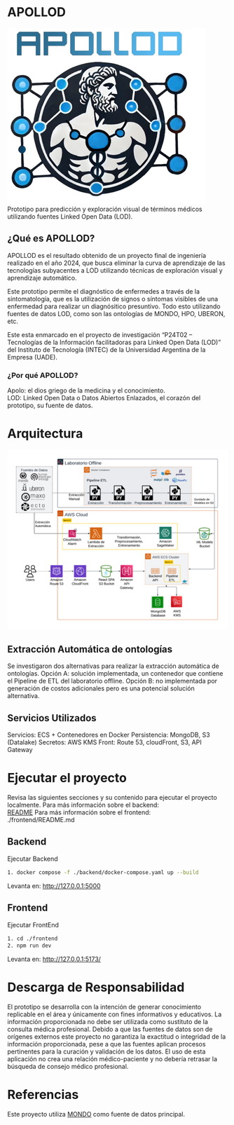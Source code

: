 # APOLLOD
![image](./static/apollod.png) \
Prototipo para predicción y exploración visual de términos médicos utilizando fuentes Linked Open Data (LOD).

## ¿Qué es APOLLOD?
APOLLOD es el resultado obtenido de un proyecto final de ingeniería realizado en el año 2024, que busca eliminar la curva de aprendizaje de las tecnologías subyacentes a LOD utilizando técnicas de exploración visual y aprendizaje automático. 

Este prototipo permite el diagnóstico de enfermedes a través de la sintomatología, que es la utilización de signos o síntomas visibles de una enfermedad para realizar un diagnósitico presuntivo. Todo esto utilizando fuentes de datos LOD, como son las ontologías de MONDO, HPO, UBERON, etc.

Este esta enmarcado en el proyecto de investigación “P24T02 – Tecnologías de la Información facilitadoras para Linked Open Data (LOD)” del Instituto de Tecnología (INTEC) de la Universidad Argentina de la Empresa (UADE).

### ¿Por qué APOLLOD?
Apolo: el dios griego de la medicina y el conocimiento. \
LOD: Linked Open Data o Datos Abiertos Enlazados, el corazón del prototipo, su fuente de datos.

# Arquitectura
![image](./static/arquitectura.png)

## Extracción Automática de ontologías
Se investigaron dos alternativas para realizar la extracción automática de ontologías.
Opción A: solución implementada, un contenedor que contiene el Pipeline de ETL del laboratorio offline. 
Opción B: no implementada por generación de costos adicionales pero es una potencial solución alternativa.

## Servicios Utilizados
Servicios: ECS + Contenedores en Docker
Persistencia: MongoDB, S3 (Datalake)
Secretos: AWS KMS
Front: Route 53, cloudFront, S3, API Gateway

# Ejecutar el proyecto
Revisa las siguientes secciones y su contenido para ejecutar el proyecto localmente.
Para más información sobre el backend: \
[README](./backend/README.md)
Para más información sobre el frontend: \
./frontend/README.md

## Backend
Ejecutar Backend
```bash
1. docker compose -f ./backend/docker-compose.yaml up --build
```

Levanta en:
http://127.0.0.1:5000

## Frontend
Ejecutar FrontEnd
```bash
1. cd ./frontend
2. npm run dev
```

Levanta en:
http://127.0.0.1:5173/

# Descarga de Responsabilidad
El prototipo se desarrolla con la intención de generar conocimiento replicable en el área y únicamente con fines informativos y educativos. La información proporcionada no debe ser utilizada como sustituto de la consulta médica profesional.
Debido a que las fuentes de datos son de orígenes externos este proyecto no garantiza la exactitud o integridad de la información proporcionada, pese a que las fuentes aplican procesos pertinentes para la curación y validación de los datos. El uso de esta aplicación no crea una relación médico-paciente y no debería retrasar la búsqueda de consejo médico profesional.

# Referencias
Este proyecto utiliza [MONDO](https://github.com/monarch-initiative/mondo) como fuente de datos principal.

